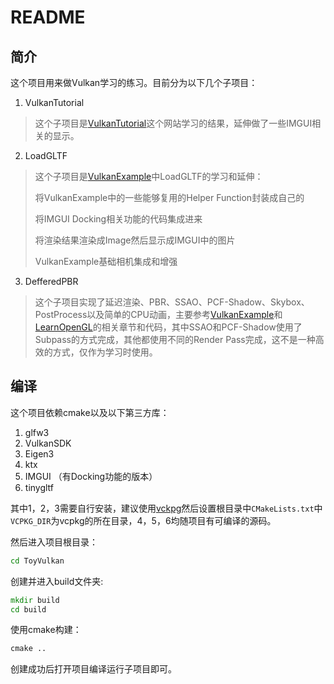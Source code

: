 # README

## 简介

这个项目用来做Vulkan学习的练习。目前分为以下几个子项目：

1. VulkanTutorial
> 这个子项目是[VulkanTutorial](https://vulkan-tutorial.com/)这个网站学习的结果，延伸做了一些IMGUI相关的显示。

2. LoadGLTF
> 这个子项目是[VulkanExample](https://github.com/SaschaWillems/Vulkan/tree/master)中LoadGLTF的学习和延伸：
> 
> 将VulkanExample中的一些能够复用的Helper Function封装成自己的
> 
> 将IMGUI Docking相关功能的代码集成进来
> 
> 将渲染结果渲染成Image然后显示成IMGUI中的图片
> 
> VulkanExample基础相机集成和增强

3. DefferedPBR
> 这个子项目实现了延迟渲染、PBR、SSAO、PCF-Shadow、Skybox、PostProcess以及简单的CPU动画，主要参考[VulkanExample](https://github.com/SaschaWillems/Vulkan/tree/master)和[LearnOpenGL](https://learnopengl.com/Getting-started/OpenGL)的相关章节和代码，其中SSAO和PCF-Shadow使用了Subpass的方式完成，其他都使用不同的Render Pass完成，这不是一种高效的方式，仅作为学习时使用。

## 编译

这个项目依赖cmake以及以下第三方库：

1. glfw3
2. VulkanSDK
3. Eigen3
4. ktx
5. IMGUI （有Docking功能的版本）
6. tinygltf

其中1，2，3需要自行安装，建议使用[vckpg](https://github.com/microsoft/vcpkg)然后设置根目录中`CMakeLists.txt`中`VCPKG_DIR`为vcpkg的所在目录，4，5，6均随项目有可编译的源码。

然后进入项目根目录：

```cmd
cd ToyVulkan
```

创建并进入build文件夹:

```cmd
mkdir build
cd build
```

使用cmake构建：

```cmd
cmake ..
```

创建成功后打开项目编译运行子项目即可。

